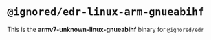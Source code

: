 # `@ignored/edr-linux-arm-gnueabihf`

This is the **armv7-unknown-linux-gnueabihf** binary for `@ignored/edr`
